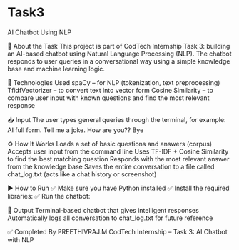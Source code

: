 # Task3
 AI Chatbot Using NLP

🧠 About the Task This project is part of CodTech Internship Task 3: building an AI-based chatbot using Natural Language Processing (NLP). The chatbot responds to user queries in a conversational way using a simple knowledge base and machine learning logic.

🧰 Technologies Used spaCy – for NLP (tokenization, text preprocessing) TfidfVectorizer – to convert text into vector form Cosine Similarity – to compare user input with known questions and find the most relevant response

📥 Input The user types general queries through the terminal, for example: AI full form. Tell me a joke. How are you?? Bye

⚙️ How It Works Loads a set of basic questions and answers (corpus) Accepts user input from the command line Uses TF-IDF + Cosine Similarity to find the best matching question Responds with the most relevant answer from the knowledge base Saves the entire conversation to a file called chat_log.txt (acts like a chat history or screenshot)

▶️ How to Run ✅ Make sure you have Python installed ✅ Install the required libraries: ✅ Run the chatbot:

📄 Output Terminal-based chatbot that gives intelligent responses Automatically logs all conversation to chat_log.txt for future reference

✅ Completed By PREETHIVRAJ.M CodTech Internship – Task 3: AI Chatbot with NLP
